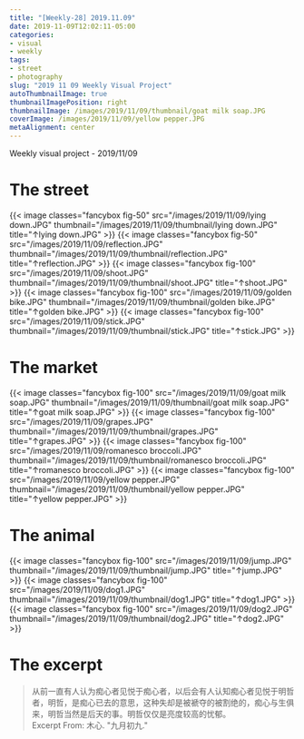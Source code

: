 ```yaml
---
title: "[Weekly-28] 2019.11.09"
date: 2019-11-09T12:02:11-05:00
categories:
- visual
- weekly
tags:
- street
- photography
slug: "2019 11 09 Weekly Visual Project"
autoThumbnailImage: true
thumbnailImagePosition: right
thumbnailImage: /images/2019/11/09/thumbnail/goat milk soap.JPG
coverImage: /images/2019/11/09/yellow pepper.JPG
metaAlignment: center
---
```


Weekly visual project - 2019/11/09
<!--more-->
<!--toc-->

# The street
{{< image classes="fancybox fig-50" src="/images/2019/11/09/lying down.JPG" thumbnail="/images/2019/11/09/thumbnail/lying down.JPG" title="↑lying down.JPG" >}}
{{< image classes="fancybox fig-50" src="/images/2019/11/09/reflection.JPG" thumbnail="/images/2019/11/09/thumbnail/reflection.JPG" title="↑reflection.JPG" >}}
{{< image classes="fancybox fig-100" src="/images/2019/11/09/shoot.JPG" thumbnail="/images/2019/11/09/thumbnail/shoot.JPG" title="↑shoot.JPG" >}}
{{< image classes="fancybox fig-100" src="/images/2019/11/09/golden bike.JPG" thumbnail="/images/2019/11/09/thumbnail/golden bike.JPG" title="↑golden bike.JPG" >}}
{{< image classes="fancybox fig-100" src="/images/2019/11/09/stick.JPG" thumbnail="/images/2019/11/09/thumbnail/stick.JPG" title="↑stick.JPG" >}}

# The market
{{< image classes="fancybox fig-100" src="/images/2019/11/09/goat milk soap.JPG" thumbnail="/images/2019/11/09/thumbnail/goat milk soap.JPG" title="↑goat milk soap.JPG" >}}
{{< image classes="fancybox fig-100" src="/images/2019/11/09/grapes.JPG" thumbnail="/images/2019/11/09/thumbnail/grapes.JPG" title="↑grapes.JPG" >}}
{{< image classes="fancybox fig-100" src="/images/2019/11/09/romanesco broccoli.JPG" thumbnail="/images/2019/11/09/thumbnail/romanesco broccoli.JPG" title="↑romanesco broccoli.JPG" >}}
{{< image classes="fancybox fig-100" src="/images/2019/11/09/yellow pepper.JPG" thumbnail="/images/2019/11/09/thumbnail/yellow pepper.JPG" title="↑yellow pepper.JPG" >}}

# The animal
{{< image classes="fancybox fig-100" src="/images/2019/11/09/jump.JPG" thumbnail="/images/2019/11/09/thumbnail/jump.JPG" title="↑jump.JPG" >}}
{{< image classes="fancybox fig-100" src="/images/2019/11/09/dog1.JPG" thumbnail="/images/2019/11/09/thumbnail/dog1.JPG" title="↑dog1.JPG" >}}
{{< image classes="fancybox fig-100" src="/images/2019/11/09/dog2.JPG" thumbnail="/images/2019/11/09/thumbnail/dog2.JPG" title="↑dog2.JPG" >}}

# The excerpt
> 从前一直有人认为痴心者见悦于痴心者，以后会有人认知痴心者见悦于明哲者，明哲，是痴心已去的意思，这种失却是被褫夺的被割绝的，痴心与生俱来，明哲当然是后天的事。明哲仅仅是亮度较高的忧郁。   
Excerpt From: 木心. "九月初九."
